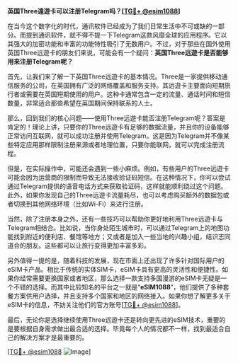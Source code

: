 **英国Three遠遊卡可以注册Telegram吗？[[TG💪+ @esim1088](https://t.me/s/esim1088)]**

在当今这个数字化的时代，通讯软件已经成为了我们日常生活中不可或缺的一部分。而提到通讯软件，就不得不提一下Telegram这款风靡全球的应用程序。它以其强大的加密功能和丰富的功能特性吸引了无数用户。不过，对于那些在国外使用英国Three远遊卡的朋友们来说，可能会有一个疑问：**英国Three远遊卡是否能够用来注册Telegram呢？**

首先，让我们来了解一下英国Three远遊卡的基本情况。Three是一家提供移动通信服务的公司，在英国拥有广泛的网络覆盖和服务支持。其远遊卡主要面向短期旅行者或需要在英国短期使用的用户。这种卡通常包含一定的流量、通话时间和短信数量，非常适合那些希望在英国期间保持联系的人士。

那么，回到我们的核心问题——使用Three远遊卡能否注册Telegram呢？答案是肯定的！理论上讲，只要你的Three远遊卡有足够的数据流量，并且你的设备能够正常访问互联网，就可以成功注册并使用Telegram。这是因为Telegram并不像某些特定应用那样限制注册来源或者地理位置，只要你能联网，就可以完成注册流程。

但是，在实际操作中，可能还会遇到一些小麻烦。例如，有些用户的Three远遊卡可能会因为运营商的限制而导致无法接收验证码短信。在这种情况下，你可以尝试通过Telegram提供的语音电话方式来获取验证码，这样就能顺利绕过这个问题。此外，如果你发现自己的Three远遊卡流量耗尽，也可以考虑购买额外的数据包或者切换到其他网络环境（比如Wi-Fi）来进行注册。

当然，除了注册本身之外，还有一些技巧可以帮助你更好地利用Three远遊卡与Telegram相结合。比如说，当你身处陌生城市时，可以通过Telegram上的地图功能找到附近的便利店、餐馆等地方；又或者是加入一些当地的兴趣小组，结识志同道合的朋友。这些都可以让旅行变得更加丰富多彩。

另外值得一提的是，随着科技的发展，现在市面上还出现了许多针对国际用户的eSIM卡产品。相比于传统的实体SIM卡，eSIM卡具有更高的灵活性和便捷性。如果你经常需要更换国家或者地区，那么选择一款支持多国漫游的eSIM卡无疑是一个不错的选择。而其中比较知名的平台之一就是“**eSIM1088**”，他们提供了多种套餐方案供用户选择，并且支持多个国家和地区的网络接入。如果你想了解更多关于eSIM卡的信息，不妨关注他们的官方账号[[TG💪+ @esim1088](https://t.me/s/esim1088)]。

最后，无论你是选择继续使用Three远遊卡还是转向更先进的eSIM技术，重要的是要根据自身需求做出最合适的选择。毕竟每个人的情况都不一样，找到最适合自己的解决方案才是最重要的。

[[TG💪+ @esim1088](https://t.me/s/esim1088) ![Image](https://i.postimg.cc/4NQfJmqS/Snipaste-2025-05-13-00-14-12.png)]